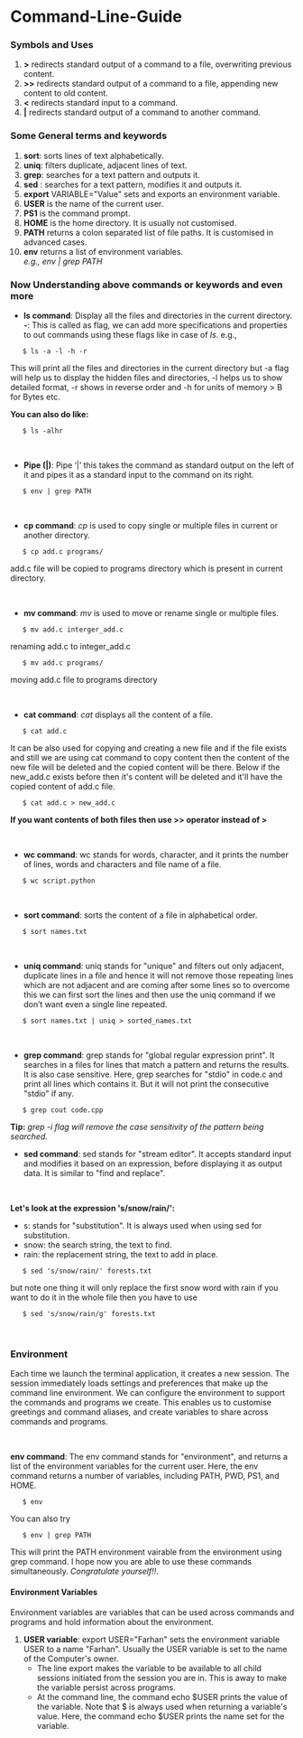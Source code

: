 # Command-Line-Guide

### Symbols and Uses
1. **>** redirects standard output of a command to a file, overwriting previous content.
2. **>>** redirects standard output of a command to a file, appending new content to old content.
3. **<** redirects standard input to a command.
4. **|** redirects standard output of a command to another command.

### Some General terms and keywords
1. **sort**: sorts lines of text alphabetically.
2. **uniq**: filters duplicate, adjacent lines of text.
3. **grep**: searches for a text pattern and outputs it.
4. **sed** : searches for a text pattern, modifies it and outputs it.
5. **export** VARIABLE="Value" sets and exports an environment variable.
6. **USER** is the name of the current user.
7. **PS1** is the command prompt.
8. **HOME** is the home directory. It is usually not customised.
9. **PATH** returns a colon separated list of file paths. It is customised in advanced cases.
10. **env** returns a list of environment variables. <br />
    *e.g., env | grep PATH*

### Now Understanding above commands or keywords and even more

* **ls command**: Display all the files and directories in the current directory.
**-**: This is called as flag, we can add more specifications and properties to out commands using these flags like in case of *ls*. e.g.,

``` terminal
   $ ls -a -l -h -r 
```
This will print all the files and directories in the current directory but -a flag will help us to display the hidden files and directories, -l helps us to show detailed format, -r shows in reverse order and -h for units of memory > B for Bytes etc.

**You can also do like:**
``` terminal
   $ ls -alhr
```
<br />

* **Pipe (|)**: Pipe ‘|’ this takes the command as standard output on the left of it and pipes it as a standard input to the command on its right.
``` terminal
   $ env | grep PATH
```

<br />

* **cp command**: *cp* is used to copy single or multiple files in current or another directory.
``` terminal
   $ cp add.c programs/
```
add.c file will be copied to programs directory which is present in current directory.

<br />

* **mv command**: *mv* is used to move or rename single or multiple files.
``` terminal
   $ mv add.c interger_add.c 
```
renaming add.c to integer_add.c
``` terminal
   $ mv add.c programs/
```
moving add.c file to programs directory

<br />

* **cat command**: *cat* displays all the content of a file.
``` terminal
   $ cat add.c
```
It can be also used for copying and creating a new file and if the file exists and still we are using cat command to copy content then the content of the new file will be deleted and the copied content will be there. Below if the new_add.c exists before then it's content will be deleted and it'll have the copied content of add.c file.
``` terminal
   $ cat add.c > new_add.c
```
**If you want contents of both files then use >> operator instead of >**

<br />

* **wc command**: wc stands for words, character, and it prints the number of lines, words and characters and file name of a file.
``` terminal
   $ wc script.python
```

<br />

* **sort command**: sorts the content of a file in alphabetical order.
``` terminal
   $ sort names.txt
```

<br />

* **uniq command**: uniq stands for "unique" and filters out only adjacent, duplicate lines in a file and hence it will not remove those repeating lines which are not adjacent and are coming after some lines so to overcome this we can first sort the lines and then use the uniq command if we don’t want even a single line repeated.
``` terminal
   $ sort names.txt | uniq > sorted_names.txt
```

<br />

* **grep command**: grep stands for "global regular expression print". It searches in a files for lines that match a pattern and returns the results. It is also case sensitive. Here, grep searches for "stdio" in code.c and print all lines which contains it. But it will not print the consecutive "stdio" if any.
``` terminal
   $ grep cout code.cpp
```
**Tip:** *grep -i flag will remove the case sensitivity of the pattern being searched.*
<br />

* **sed command**: sed stands for "stream editor". It accepts standard input and modifies it based on an expression, before displaying it as output data. It is similar to "find and replace".
<br />

**Let's look at the expression 's/snow/rain/':**
   * s: stands for "substitution". It is always used when using sed for substitution.
   * snow: the search string, the text to find.
   * rain: the replacement string, the text to add in place.
``` terminal
   $ sed 's/snow/rain/' forests.txt
```
but note one thing it will only replace the first snow word with rain if you want to do it in the whole file then you have to use 
``` terminal
   $ sed 's/snow/rain/g' forests.txt
```

<br />

### Environment
Each time we launch the terminal application, it creates a new session. The session immediately loads settings and preferences that make up the command line environment. We can configure the environment to support the commands and programs we create. This enables us to customise greetings and command aliases, and create variables to share across commands and
programs.

<br />

**env command**: The env command stands for "environment", and returns a list of the environment variables for the current user. Here, the env command returns a number of variables, including PATH, PWD, PS1, and HOME.
``` terminal
   $ env
```
You can also try
``` terminal
   $ env | grep PATH
```
This will print the PATH environment vairable from the environment using grep command. I hope now you are able to use these commands simultaneously. *Congratulate yourself!!*.

#### Environment Variables
Environment variables are variables that can be used across commands and programs and hold information about the environment.

1. **USER variable**: export USER="Farhan" sets the environment variable USER to a name "Farhan". Usually the USER variable is set to the name of the Computer's owner.
   * The line export makes the variable to be available to all child sessions initiated from the session you are in. This is  away to make the variable persist across programs.
   * At the command line, the command echo $USER prints the value of the variable. Note that $ is always used when returning a variable's value. Here, the command echo $USER prints the name set for the variable.

